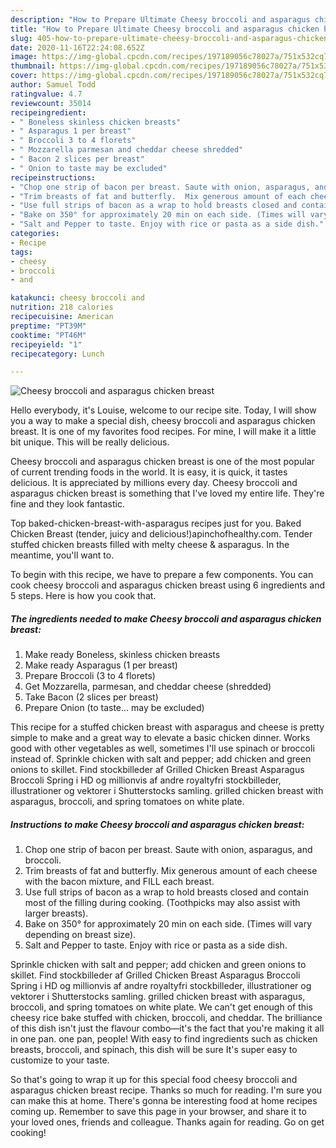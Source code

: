 ```yaml
---
description: "How to Prepare Ultimate Cheesy broccoli and asparagus chicken breast"
title: "How to Prepare Ultimate Cheesy broccoli and asparagus chicken breast"
slug: 405-how-to-prepare-ultimate-cheesy-broccoli-and-asparagus-chicken-breast
date: 2020-11-16T22:24:08.652Z
image: https://img-global.cpcdn.com/recipes/197189056c78027a/751x532cq70/cheesy-broccoli-and-asparagus-chicken-breast-recipe-main-photo.jpg
thumbnail: https://img-global.cpcdn.com/recipes/197189056c78027a/751x532cq70/cheesy-broccoli-and-asparagus-chicken-breast-recipe-main-photo.jpg
cover: https://img-global.cpcdn.com/recipes/197189056c78027a/751x532cq70/cheesy-broccoli-and-asparagus-chicken-breast-recipe-main-photo.jpg
author: Samuel Todd
ratingvalue: 4.7
reviewcount: 35014
recipeingredient:
- " Boneless skinless chicken breasts"
- " Asparagus 1 per breast"
- " Broccoli 3 to 4 florets"
- " Mozzarella parmesan and cheddar cheese shredded"
- " Bacon 2 slices per breast"
- " Onion to taste may be excluded"
recipeinstructions:
- "Chop one strip of bacon per breast. Saute with onion, asparagus, and broccoli."
- "Trim breasts of fat and butterfly.  Mix generous amount of each cheese with the bacon mixture, and FILL each breast."
- "Use full strips of bacon as a wrap to hold breasts closed and contain most of the filling during cooking. (Toothpicks may also assist with larger breasts)."
- "Bake on 350° for approximately 20 min on each side. (Times will vary depending on breast size)."
- "Salt and Pepper to taste. Enjoy with rice or pasta as a side dish."
categories:
- Recipe
tags:
- cheesy
- broccoli
- and

katakunci: cheesy broccoli and 
nutrition: 218 calories
recipecuisine: American
preptime: "PT39M"
cooktime: "PT46M"
recipeyield: "1"
recipecategory: Lunch

---
```



![Cheesy broccoli and asparagus chicken breast](https://img-global.cpcdn.com/recipes/197189056c78027a/751x532cq70/cheesy-broccoli-and-asparagus-chicken-breast-recipe-main-photo.jpg)

Hello everybody, it's Louise, welcome to our recipe site. Today, I will show you a way to make a special dish, cheesy broccoli and asparagus chicken breast. It is one of my favorites food recipes. For mine, I will make it a little bit unique. This will be really delicious.

Cheesy broccoli and asparagus chicken breast is one of the most popular of current trending foods in the world. It is easy, it is quick, it tastes delicious. It is appreciated by millions every day. Cheesy broccoli and asparagus chicken breast is something that I've loved my entire life. They're fine and they look fantastic.

Top baked-chicken-breast-with-asparagus recipes just for you. Baked Chicken Breast (tender, juicy and delicious!)apinchofhealthy.com. Tender stuffed chicken breasts filled with melty cheese &amp; asparagus. In the meantime, you&#39;ll want to.


To begin with this recipe, we have to prepare a few components. You can cook cheesy broccoli and asparagus chicken breast using 6 ingredients and 5 steps. Here is how you cook that.

<!--inarticleads1-->

##### The ingredients needed to make Cheesy broccoli and asparagus chicken breast:

1. Make ready  Boneless, skinless chicken breasts
1. Make ready  Asparagus (1 per breast)
1. Prepare  Broccoli (3 to 4 florets)
1. Get  Mozzarella, parmesan, and cheddar cheese (shredded)
1. Take  Bacon (2 slices per breast)
1. Prepare  Onion (to taste... may be excluded)


This recipe for a stuffed chicken breast with asparagus and cheese is pretty simple to make and a great way to elevate a basic chicken dinner. Works good with other vegetables as well, sometimes I&#39;ll use spinach or broccoli instead of. Sprinkle chicken with salt and pepper; add chicken and green onions to skillet. Find stockbilleder af Grilled Chicken Breast Asparagus Broccoli Spring i HD og millionvis af andre royaltyfri stockbilleder, illustrationer og vektorer i Shutterstocks samling. grilled chicken breast with asparagus, broccoli, and spring tomatoes on white plate. 

<!--inarticleads2-->

##### Instructions to make Cheesy broccoli and asparagus chicken breast:

1. Chop one strip of bacon per breast. Saute with onion, asparagus, and broccoli.
1. Trim breasts of fat and butterfly.  Mix generous amount of each cheese with the bacon mixture, and FILL each breast.
1. Use full strips of bacon as a wrap to hold breasts closed and contain most of the filling during cooking. (Toothpicks may also assist with larger breasts).
1. Bake on 350° for approximately 20 min on each side. (Times will vary depending on breast size).
1. Salt and Pepper to taste. Enjoy with rice or pasta as a side dish.


Sprinkle chicken with salt and pepper; add chicken and green onions to skillet. Find stockbilleder af Grilled Chicken Breast Asparagus Broccoli Spring i HD og millionvis af andre royaltyfri stockbilleder, illustrationer og vektorer i Shutterstocks samling. grilled chicken breast with asparagus, broccoli, and spring tomatoes on white plate. We can&#39;t get enough of this cheesy rice bake stuffed with chicken, broccoli, and cheddar. The brilliance of this dish isn&#39;t just the flavour combo—it&#39;s the fact that you&#39;re making it all in one pan. one pan, people! With easy to find ingredients such as chicken breasts, broccoli, and spinach, this dish will be sure It&#39;s super easy to customize to your taste. 

So that's going to wrap it up for this special food cheesy broccoli and asparagus chicken breast recipe. Thanks so much for reading. I'm sure you can make this at home. There's gonna be interesting food at home recipes coming up. Remember to save this page in your browser, and share it to your loved ones, friends and colleague. Thanks again for reading. Go on get cooking!
